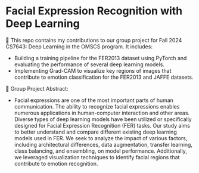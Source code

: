 # Facial Expression Recognition with Deep Learning

:seedling: This repo contains my contributions to our group project for Fall 2024 CS7643: Deep Learning in the OMSCS program. It includes:

- Building a training pipeline for the FER2013 dataset using PyTorch and evaluating the performance of several deep learning models.
- Implementing Grad-CAM to visualize key regions of images that contribute to emotion classification for the FER2013 and JAFFE datasets.

:seedling: Group Project Abstract: 
- Facial expressions are one of the most important parts of human communication. The ability to recognize facial expressions enables numerous applications in human-computer interaction and other areas. Diverse types of deep learning models have been utilized or specifically designed for Facial Expression Recognition (FER) tasks. Our study aims to better understand and compare different existing deep learning models used in FER. We seek to analyze the impact of various factors, including architectural differences, data augmentation, transfer learning, class balancing, and ensembling, on model performance. Additionally, we leveraged visualization techniques to identify facial regions that contribute to emotion recognition.
